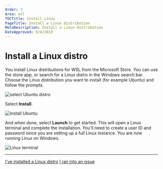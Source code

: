```yaml
---
Order: 3
Area: wsl
TOCTitle: Install Linux
PageTitle: Install a Linux distribution
MetaDescription: Install a Linux distribution
DateApproved: 9/4/2019
---
```

# Install a Linux distro

You install Linux distributions for WSL from the Microsoft Store. You can use the store app, or search for a Linux distro in the Windows search bar. Choose the Linux distribution you want to install (for example Ubuntu) and follow the prompts.

![select Ubuntu distro](images/wsl/select-distro.png)

Select **Install**.

![install Ubuntu](images/wsl/install-ubuntu.png)

And when done, select **Launch** to get started. This will open a Linux terminal and complete the installation.  You'll need to create a user ID and password since you are setting up a full Linux instance. You are now running Linux on Windows.

![Linux terminal](images/wsl/linux-terminal.png)

---

<a class="tutorial-next-btn" href="/remote-tutorials/wsl/install-python">I've installed a Linux distro</a> <a class="tutorial-feedback-btn" onclick="reportIssue('remote-tutorials-wsl', 'install-linux')" href="javascript:void(0)">I ran into an issue</a>
